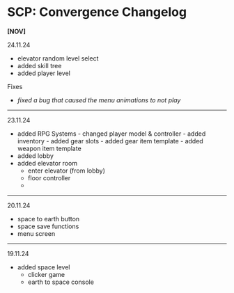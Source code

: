 # SCP: Convergence Changelog

<b>[NOV]</b>

24.11.24
- elevator random level select
- added skill tree
- added player level

Fixes<br>
- <i>fixed a bug that caused the menu animations to not play</i>
----------------------------------------------------------

23.11.24
- added RPG Systems
      - changed player model & controller
      - added inventory
      - added gear slots
      - added gear item template
      - added weapon item template
- added lobby
- added elevator room
    - enter elevator (from lobby)
    - floor controller
    - 
----------------------------------------------------------

20.11.24
- space to earth button
- space save functions
- menu screen

----------------------------------------------------------
 
19.11.24
- added space level
    - clicker game
    - earth to space console
